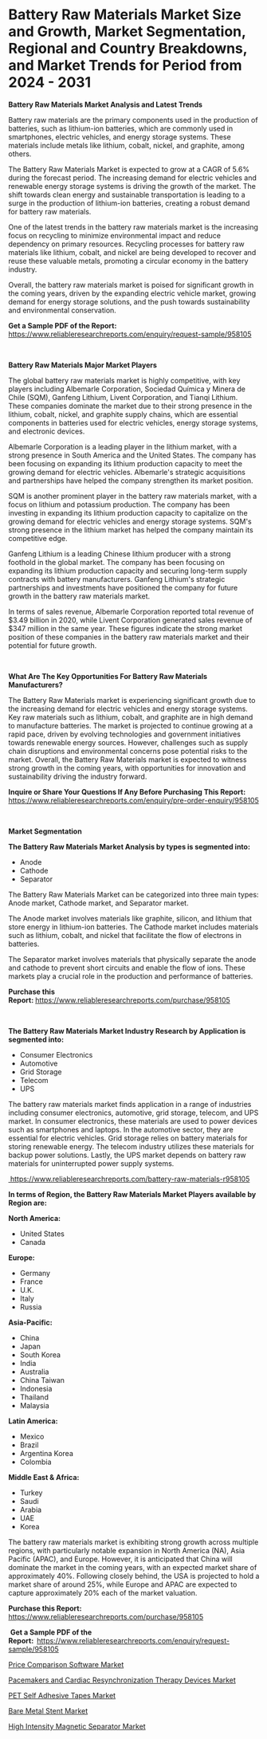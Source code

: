 <p><h1>Battery Raw Materials Market Size and Growth, Market Segmentation, Regional and Country Breakdowns, and Market Trends for Period from 2024 -  2031</h1></p><p><strong>Battery Raw Materials Market Analysis and Latest Trends</strong></p>
<p><p>Battery raw materials are the primary components used in the production of batteries, such as lithium-ion batteries, which are commonly used in smartphones, electric vehicles, and energy storage systems. These materials include metals like lithium, cobalt, nickel, and graphite, among others.</p><p>The Battery Raw Materials Market is expected to grow at a CAGR of 5.6% during the forecast period. The increasing demand for electric vehicles and renewable energy storage systems is driving the growth of the market. The shift towards clean energy and sustainable transportation is leading to a surge in the production of lithium-ion batteries, creating a robust demand for battery raw materials.</p><p>One of the latest trends in the battery raw materials market is the increasing focus on recycling to minimize environmental impact and reduce dependency on primary resources. Recycling processes for battery raw materials like lithium, cobalt, and nickel are being developed to recover and reuse these valuable metals, promoting a circular economy in the battery industry.</p><p>Overall, the battery raw materials market is poised for significant growth in the coming years, driven by the expanding electric vehicle market, growing demand for energy storage solutions, and the push towards sustainability and environmental conservation.</p></p>
<p><strong>Get a Sample PDF of the Report:&nbsp;</strong> <a href="https://www.reliableresearchreports.com/enquiry/request-sample/958105">https://www.reliableresearchreports.com/enquiry/request-sample/958105</a></p>
<p>&nbsp;</p>
<p><strong>Battery Raw Materials Major Market Players</strong></p>
<p><p>The global battery raw materials market is highly competitive, with key players including Albemarle Corporation, Sociedad Química y Minera de Chile (SQM), Ganfeng Lithium, Livent Corporation, and Tianqi Lithium. These companies dominate the market due to their strong presence in the lithium, cobalt, nickel, and graphite supply chains, which are essential components in batteries used for electric vehicles, energy storage systems, and electronic devices.</p><p>Albemarle Corporation is a leading player in the lithium market, with a strong presence in South America and the United States. The company has been focusing on expanding its lithium production capacity to meet the growing demand for electric vehicles. Albemarle's strategic acquisitions and partnerships have helped the company strengthen its market position.</p><p>SQM is another prominent player in the battery raw materials market, with a focus on lithium and potassium production. The company has been investing in expanding its lithium production capacity to capitalize on the growing demand for electric vehicles and energy storage systems. SQM's strong presence in the lithium market has helped the company maintain its competitive edge.</p><p>Ganfeng Lithium is a leading Chinese lithium producer with a strong foothold in the global market. The company has been focusing on expanding its lithium production capacity and securing long-term supply contracts with battery manufacturers. Ganfeng Lithium's strategic partnerships and investments have positioned the company for future growth in the battery raw materials market.</p><p>In terms of sales revenue, Albemarle Corporation reported total revenue of $3.49 billion in 2020, while Livent Corporation generated sales revenue of $347 million in the same year. These figures indicate the strong market position of these companies in the battery raw materials market and their potential for future growth.</p></p>
<p>&nbsp;</p>
<p><strong>What Are The Key Opportunities For Battery Raw Materials Manufacturers?</strong></p>
<p><p>The Battery Raw Materials market is experiencing significant growth due to the increasing demand for electric vehicles and energy storage systems. Key raw materials such as lithium, cobalt, and graphite are in high demand to manufacture batteries. The market is projected to continue growing at a rapid pace, driven by evolving technologies and government initiatives towards renewable energy sources. However, challenges such as supply chain disruptions and environmental concerns pose potential risks to the market. Overall, the Battery Raw Materials market is expected to witness strong growth in the coming years, with opportunities for innovation and sustainability driving the industry forward.</p></p>
<p><strong>Inquire or Share Your Questions If Any Before Purchasing This Report:</strong> <a href="https://www.reliableresearchreports.com/enquiry/pre-order-enquiry/958105">https://www.reliableresearchreports.com/enquiry/pre-order-enquiry/958105</a></p>
<p>&nbsp;</p>
<p><strong>Market Segmentation</strong></p>
<p><strong>The Battery Raw Materials Market Analysis by types is segmented into:</strong></p>
<p><ul><li>Anode</li><li>Cathode</li><li>Separator</li></ul></p>
<p><p>The Battery Raw Materials Market can be categorized into three main types: Anode market, Cathode market, and Separator market. </p><p>The Anode market involves materials like graphite, silicon, and lithium that store energy in lithium-ion batteries. The Cathode market includes materials such as lithium, cobalt, and nickel that facilitate the flow of electrons in batteries. </p><p>The Separator market involves materials that physically separate the anode and cathode to prevent short circuits and enable the flow of ions. These markets play a crucial role in the production and performance of batteries.</p></p>
<p><strong>Purchase this Report:&nbsp;</strong><a href="https://www.reliableresearchreports.com/purchase/958105">https://www.reliableresearchreports.com/purchase/958105</a></p>
<p>&nbsp;</p>
<p><strong>The Battery Raw Materials Market Industry Research by Application is segmented into:</strong></p>
<p><ul><li>Consumer Electronics</li><li>Automotive</li><li>Grid Storage</li><li>Telecom</li><li>UPS</li></ul></p>
<p><p>The battery raw materials market finds application in a range of industries including consumer electronics, automotive, grid storage, telecom, and UPS market. In consumer electronics, these materials are used to power devices such as smartphones and laptops. In the automotive sector, they are essential for electric vehicles. Grid storage relies on battery materials for storing renewable energy. The telecom industry utilizes these materials for backup power solutions. Lastly, the UPS market depends on battery raw materials for uninterrupted power supply systems.</p></p>
<p><a href="https://www.reliableresearchreports.com/battery-raw-materials-r958105">&nbsp;https://www.reliableresearchreports.com/battery-raw-materials-r958105</a></p>
<p><strong>In terms of Region, the Battery Raw Materials Market Players available by Region are:</strong></p>
<p>
    <p> <strong> North America: </strong>
        <ul>
            <li>United States</li>
            <li>Canada</li>
        </ul>
        </p> 
    <p> <strong> Europe: </strong>
        <ul>
            <li>Germany</li>
            <li>France</li>
            <li>U.K.</li>
            <li>Italy</li>
            <li>Russia</li>
        </ul>
        </p> 
    <p> <strong> Asia-Pacific: </strong>
        <ul>
            <li>China</li>
            <li>Japan</li>
            <li>South Korea</li>
            <li>India</li>
            <li>Australia</li>
            <li>China Taiwan</li>
            <li>Indonesia</li>
            <li>Thailand</li>
            <li>Malaysia</li>
        </ul>
        </p> 
    <p> <strong> Latin America: </strong>
        <ul>
            <li>Mexico</li>
            <li>Brazil</li>
            <li>Argentina Korea</li>
            <li>Colombia</li>
        </ul>
        </p> 
    <p> <strong> Middle East & Africa: </strong>
        <ul>
            <li>Turkey</li>
            <li>Saudi</li>
            <li>Arabia</li>
            <li>UAE</li>
            <li>Korea</li>
        </ul>
    </p>
    </p>
<p><p>The battery raw materials market is exhibiting strong growth across multiple regions, with particularly notable expansion in North America (NA), Asia Pacific (APAC), and Europe. However, it is anticipated that China will dominate the market in the coming years, with an expected market share of approximately 40%. Following closely behind, the USA is projected to hold a market share of around 25%, while Europe and APAC are expected to capture approximately 20% each of the market valuation.</p></p>
<p><strong>Purchase this Report: </strong><a href="https://www.reliableresearchreports.com/purchase/958105">https://www.reliableresearchreports.com/purchase/958105</a></p>
<p>&nbsp;<strong>Get a Sample PDF of the Report:&nbsp;&nbsp;</strong><a href="https://www.reliableresearchreports.com/enquiry/request-sample/958105">https://www.reliableresearchreports.com/enquiry/request-sample/958105</a></p>
<p><strong></strong></p>
<p><p><a href="https://medium.com/@susanwest38/price-comparison-software-industry-insights-report-analyzing-price-comparison-software-market-9460ba58a284">Price Comparison Software Market</a></p><p><a href="https://github.com/provorikovar/Market-Research-Report-List-6/blob/main/pacemakers-and-cardiac-resynchronization-therapy-devices-market.md">Pacemakers and Cardiac Resynchronization Therapy Devices Market</a></p><p><a href="https://issuu.com/reportprime-2/docs/pet-self-adhesive-tapes-market-size_c8282493cffbed">PET Self Adhesive Tapes Market</a></p><p><a href="https://issuu.com/reportprime-2/docs/bare-metal-stent-market-size-2030.p_83513e4131a413">Bare Metal Stent Market</a></p><p><a href="https://github.com/CliffMedina6/Market-Research-Report-List-6/blob/main/high-intensity-magnetic-separator-market.md">High Intensity Magnetic Separator Market</a></p></p>
